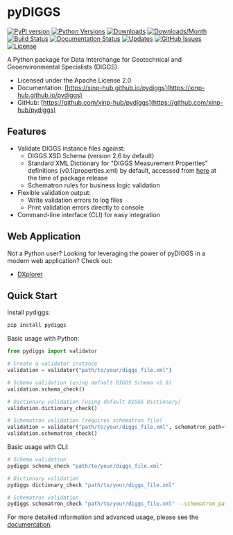 # pyDIGGS

[![PyPI version](https://img.shields.io/pypi/v/pydiggs.svg)](https://pypi.python.org/pypi/pydiggs)
[![Python Versions](https://img.shields.io/pypi/pyversions/pydiggs)](https://pypi.org/project/pydiggs)
[![Downloads](https://static.pepy.tech/badge/pydiggs)](https://pepy.tech/project/pydiggs)
[![Downloads/Month](https://static.pepy.tech/badge/pydiggs/month)](https://pepy.tech/project/pydiggs)
[![Build Status](https://github.com/xinp-hub/pydiggs/actions/workflows/ci.yml/badge.svg)](https://github.com/xinp-hub/pydiggs/actions/workflows/ci.yml)
[![Documentation Status](https://github.com/xinp-hub/pydiggs/actions/workflows/docs.yml/badge.svg)](https://xinp-hub.github.io/pydiggs/)
[![Updates](https://pyup.io/repos/github/xinp-hub/pydiggs/shield.svg)](https://pyup.io/account/repos/github/xinp-hub/pydiggs/)
[![GitHub Issues](https://img.shields.io/github/issues/xinp-hub/pydiggs.svg)](https://github.com/xinp-hub/pydiggs/issues)
[![License](https://img.shields.io/badge/License-Apache%202.0-blue.svg)](https://opensource.org/licenses/Apache-2.0)

A Python package for Data Interchange for Geotechnical and Geoenvironmental Specialists (DIGGS).

* Licensed under the Apache License 2.0
* Documentation: [https://xinp-hub.github.io/pydiggs](https://xinp-hub.github.io/pydiggs)
* GitHub: [https://github.com/xinp-hub/pydiggs](https://github.com/xinp-hub/pydiggs)

## Features

* Validate DIGGS instance files against:
    * DIGGS XSD Schema (version 2.6 by default)
    * Standard XML Dictionary for "DIGGS Measurement Properties" definitions (v0.1/properties.xml) by default, accessed from [here](https://diggsml.org/def/codes/DIGGS/0.1/properties.xml) at the time of package release
    * Schematron rules for business logic validation
* Flexible validation output:
    * Write validation errors to log files
    * Print validation errors directly to console
* Command-line interface (CLI) for easy integration

## Web Application

Not a Python user? Looking for leveraging the power of pyDIGGS in a modern web application? Check out:

* [DXplorer](https://www.dx-plorer.com)

## Quick Start

Install pydiggs:
```bash
pip install pydiggs
```

Basic usage with Python:
```python
from pydiggs import validator

# Create a validator instance
validation = validator("path/to/your/diggs_file.xml")

# Schema validation (using default DIGGS Schema v2.6)
validation.schema_check()

# Dictionary validation (using default DIGGS Dictionary)
validation.dictionary_check()

# Schematron validation (requires schematron file)
validation = validator("path/to/your/diggs_file.xml", schematron_path="path/to/schematron.sch")
validation.schematron_check()
```

Basic usage with CLI:
```bash
# Schema validation
pydiggs schema_check "path/to/your/diggs_file.xml"

# Dictionary validation
pydiggs dictionary_check "path/to/your/diggs_file.xml"

# Schematron validation
pydiggs schematron_check "path/to/your/diggs_file.xml" --schematron_path "path/to/schematron.sch"
```

For more detailed information and advanced usage, please see the [documentation](https://xinp-hub.github.io/pydiggs). 